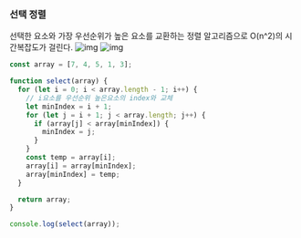 ### 선택 정렬

선택한 요소와 가장 우선순위가 높은 요소를 교환하는 정렬 알고리즘으로 O(n^2)의 시간복잡도가 걸린다.
![img](https://distinct-boursin-9c6.notion.site/image/https%3A%2F%2Fprod-files-secure.s3.us-west-2.amazonaws.com%2Fd3cf9fec-22fc-4497-8749-8a20369906be%2F6ea58098-c1f5-4d3c-9e1b-4d646f689183%2FUntitled.png?table=block&id=d7161e27-dbd0-4031-9fd7-8adc66fde148&spaceId=d3cf9fec-22fc-4497-8749-8a20369906be&width=1300&userId=&cache=v2)
![img](https://distinct-boursin-9c6.notion.site/image/https%3A%2F%2Fprod-files-secure.s3.us-west-2.amazonaws.com%2Fd3cf9fec-22fc-4497-8749-8a20369906be%2F6ea58098-c1f5-4d3c-9e1b-4d646f689183%2FUntitled.png?table=block&id=d7161e27-dbd0-4031-9fd7-8adc66fde148&spaceId=d3cf9fec-22fc-4497-8749-8a20369906be&width=1300&userId=&cache=v2)

```js
const array = [7, 4, 5, 1, 3];

function select(array) {
  for (let i = 0; i < array.length - 1; i++) {
    // i요소를 우선순위 높은요소의 index와 교체
    let minIndex = i + 1;
    for (let j = i + 1; j < array.length; j++) {
      if (array[j] < array[minIndex]) {
        minIndex = j;
      }
    }
    const temp = array[i];
    array[i] = array[minIndex];
    array[minIndex] = temp;
  }

  return array;
}

console.log(select(array));
```
